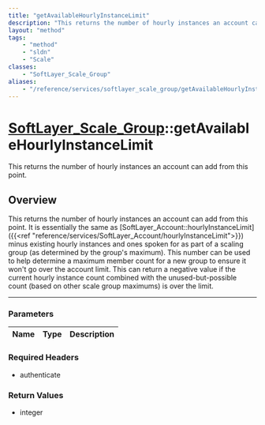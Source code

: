 ```yaml
---
title: "getAvailableHourlyInstanceLimit"
description: "This returns the number of hourly instances an account can add from this point. It is essentially the same as [SoftLayer... "
layout: "method"
tags:
    - "method"
    - "sldn"
    - "Scale"
classes:
    - "SoftLayer_Scale_Group"
aliases:
    - "/reference/services/softlayer_scale_group/getAvailableHourlyInstanceLimit"
---
```

# [SoftLayer_Scale_Group](/reference/services/SoftLayer_Scale_Group)::getAvailableHourlyInstanceLimit


This returns the number of hourly instances an account can add from this point. 


## Overview 
This returns the number of hourly instances an account can add from this point. It is essentially the same as [SoftLayer_Account::hourlyInstanceLimit]({{<ref "reference/services/SoftLayer_Account/hourlyInstanceLimit">}}) minus existing hourly instances and ones spoken for as part of a scaling group (as determined by the group's maximum). This number can be used to help determine a maximum member count for a new group to ensure it won't go over the account limit. This can return a negative value if the current hourly instance count combined with the unused-but-possible count (based on other scale group maximums) is over the limit. 

-----

### Parameters 
|Name | Type | Description |
| --- | --- | --- |


### Required Headers
* authenticate


### Return Values
* integer




